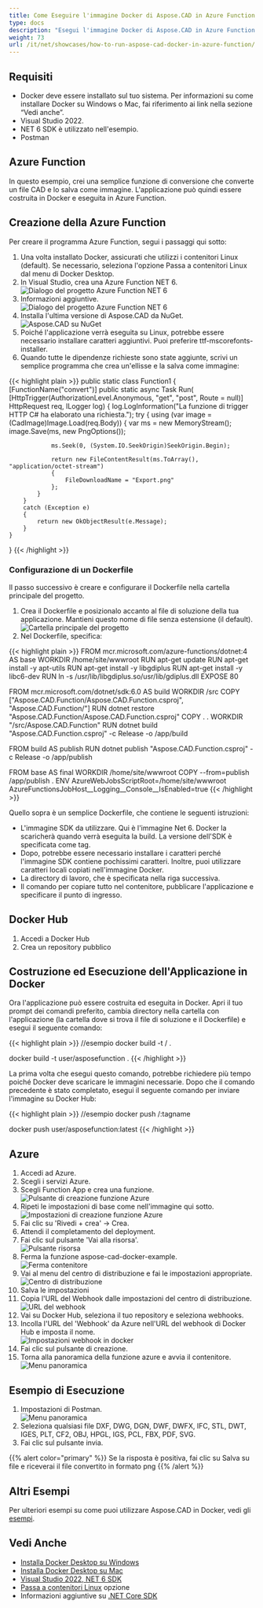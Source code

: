 ```yaml
---
title: Come Eseguire l'immagine Docker di Aspose.CAD in Azure Function
type: docs
description: "Esegui l'immagine Docker di Aspose.CAD in Azure Function."
weight: 73
url: /it/net/showcases/how-to-run-aspose-cad-docker-in-azure-function/
---
```


## Requisiti
- Docker deve essere installato sul tuo sistema. Per informazioni su come installare Docker su Windows o Mac, fai riferimento ai link nella sezione “Vedi anche”.
- Visual Studio 2022.
- NET 6 SDK è utilizzato nell'esempio.
- Postman

## Azure Function

In questo esempio, crei una semplice funzione di conversione che converte un file CAD e lo salva come immagine. L'applicazione può quindi essere costruita in Docker e eseguita in Azure Function.

## Creazione della Azure Function

Per creare il programma Azure Function, segui i passaggi qui sotto:
1. Una volta installato Docker, assicurati che utilizzi i contenitori Linux (default). Se necessario, seleziona l'opzione Passa a contenitori Linux dal menu di Docker Desktop.
1. In Visual Studio, crea una Azure Function NET 6.<br>
![Dialogo del progetto Azure Function NET 6](/cad/_assets/showcases/azure/Create-project.png)<br>
1. Informazioni aggiuntive.<br>
![Dialogo del progetto Azure Function NET 6](/cad/_assets/showcases/azure/Additional-information.png)<br>
1. Installa l'ultima versione di Aspose.CAD da NuGet.<br>
![Aspose.CAD su NuGet](/cad/_assets/showcases/azure/NuGet.png)<br>
1. Poiché l'applicazione verrà eseguita su Linux, potrebbe essere necessario installare caratteri aggiuntivi. Puoi preferire ttf-mscorefonts-installer.
1. Quando tutte le dipendenze richieste sono state aggiunte, scrivi un semplice programma che crea un'ellisse e la salva come immagine:<br>

{{< highlight plain >}}
public static class Function1
{
    [FunctionName("convert")]
    public static async Task<IActionResult> Run(
        [HttpTrigger(AuthorizationLevel.Anonymous, "get", "post", Route = null)] HttpRequest req,
        ILogger log)
    {
        log.LogInformation("La funzione di trigger HTTP C# ha elaborato una richiesta.");
        try
        {
            using (var image = (CadImage)Image.Load(req.Body))
            {
                var ms = new MemoryStream();
                image.Save(ms, new PngOptions());

                ms.Seek(0, (System.IO.SeekOrigin)SeekOrigin.Begin);

                return new FileContentResult(ms.ToArray(), "application/octet-stream")
                {
                    FileDownloadName = "Export.png"
                };
            }
        }
        catch (Exception e)
        {
            return new OkObjectResult(e.Message);
        }
    }
}
{{< /highlight >}}

### Configurazione di un Dockerfile

Il passo successivo è creare e configurare il Dockerfile nella cartella principale del progetto.

1. Crea il Dockerfile e posizionalo accanto al file di soluzione della tua applicazione. Mantieni questo nome di file senza estensione (il default).
![Cartella principale del progetto](/cad/_assets/showcases/azure/root-folder.png)<br>
1. Nel Dockerfile, specifica:


{{< highlight plain >}}
FROM mcr.microsoft.com/azure-functions/dotnet:4 AS base
WORKDIR /home/site/wwwroot
RUN apt-get update
RUN apt-get install -y apt-utils
RUN apt-get install -y libgdiplus
RUN apt-get install -y libc6-dev 
RUN ln -s /usr/lib/libgdiplus.so/usr/lib/gdiplus.dll
EXPOSE 80

FROM mcr.microsoft.com/dotnet/sdk:6.0 AS build
WORKDIR /src
COPY ["Aspose.CAD.Function/Aspose.CAD.Function.csproj", "Aspose.CAD.Function/"]
RUN dotnet restore "Aspose.CAD.Function/Aspose.CAD.Function.csproj"
COPY . .
WORKDIR "/src/Aspose.CAD.Function"
RUN dotnet build "Aspose.CAD.Function.csproj" -c Release -o /app/build

FROM build AS publish
RUN dotnet publish "Aspose.CAD.Function.csproj" -c Release -o /app/publish

FROM base AS final
WORKDIR /home/site/wwwroot
COPY --from=publish /app/publish .
ENV AzureWebJobsScriptRoot=/home/site/wwwroot \
    AzureFunctionsJobHost__Logging__Console__IsEnabled=true
{{< /highlight >}}

Quello sopra è un semplice Dockerfile, che contiene le seguenti istruzioni:

- L'immagine SDK da utilizzare. Qui è l'immagine Net 6. Docker la scaricherà quando verrà eseguita la build. La versione dell'SDK è specificata come tag.
- Dopo, potrebbe essere necessario installare i caratteri perché l'immagine SDK contiene pochissimi caratteri. Inoltre, puoi utilizzare caratteri locali copiati nell'immagine Docker.
- La directory di lavoro, che è specificata nella riga successiva.
- Il comando per copiare tutto nel contenitore, pubblicare l'applicazione e specificare il punto di ingresso.

## Docker Hub
1. Accedi a Docker Hub
1. Crea un repository pubblico

## Costruzione ed Esecuzione dell'Applicazione in Docker
 
Ora l'applicazione può essere costruita ed eseguita in Docker. Apri il tuo prompt dei comandi preferito, cambia directory nella cartella con l'applicazione (la cartella dove si trova il file di soluzione e il Dockerfile) e esegui il seguente comando:

{{< highlight plain >}}
//esempio
docker build -t <nome utente>/<nome repository> .

docker build -t user/asposefunction .
{{< /highlight >}}
 
La prima volta che esegui questo comando, potrebbe richiedere più tempo poiché Docker deve scaricare le immagini necessarie. Dopo che il comando precedente è stato completato, esegui il seguente comando per inviare l'immagine su Docker Hub:
 
{{< highlight plain >}}
//esempio
docker push <nome utente>/<nome repository>:tagname

docker push user/asposefunction:latest
{{< /highlight >}}

## Azure

1. Accedi ad Azure.
1. Scegli i servizi Azure.
1. Scegli Function App e crea una funzione.<br>
![Pulsante di creazione funzione Azure](/cad/_assets/showcases/azure/create-function.png)<br>
1. Ripeti le impostazioni di base come nell'immagine qui sotto.<br>
![Impostazioni di creazione funzione Azure](/cad/_assets/showcases/azure/create-function-setting.png)<br>
1. Fai clic su 'Rivedi + crea' -> Crea.
1. Attendi il completamento del deployment.
1. Fai clic sul pulsante 'Vai alla risorsa'.<br>
![Pulsante risorsa](/cad/_assets/showcases/azure/go-to-resource.png)<br>
1. Ferma la funzione aspose-cad-docker-example.<br>
![Ferma contenitore](/cad/_assets/showcases/azure/stop-container.png)<br>
1. Vai al menu del centro di distribuzione e fai le impostazioni appropriate.<br>
![Centro di distribuzione](/cad/_assets/showcases/azure/deployment-center.png)<br>
1. Salva le impostazioni
1. Copia l'URL del Webhook dalle impostazioni del centro di distribuzione.<br>
![URL del webhook](/cad/_assets/showcases/azure/webhook-url.png)<br>
1. Vai su Docker Hub, seleziona il tuo repository e seleziona webhooks.
1. Incolla l'URL del 'Webhook' da Azure nell'URL del webhook di Docker Hub e imposta il nome.<br>
![Impostazioni webhook in docker](/cad/_assets/showcases/azure/webhook.png)<br>
1. Fai clic sul pulsante di creazione.
1. Torna alla panoramica della funzione azure e avvia il contenitore.<br>
![Menu panoramica](/cad/_assets/showcases/azure/overview.png)<br>

## Esempio di Esecuzione

1. Impostazioni di Postman.<br>
![Menu panoramica](/cad/_assets/showcases/azure/postman-settings.png)<br>
1. Seleziona qualsiasi file DXF, DWG, DGN, DWF, DWFX, IFC, STL, DWT, IGES, PLT, CF2, OBJ, HPGL, IGS, PCL, FBX, PDF, SVG.
1. Fai clic sul pulsante invia.

{{% alert color="primary" %}} 
Se la risposta è positiva, fai clic su Salva su file e riceverai il file convertito in formato png
{{% /alert %}}

## Altri Esempi

Per ulteriori esempi su come puoi utilizzare Aspose.CAD in Docker, vedi gli [esempi](https://github.com/aspose-cad/Aspose.CAD-Documentation).


## Vedi Anche

- [Installa Docker Desktop su Windows](https://docs.docker.com/docker-for-windows/install/)
- [Installa Docker Desktop su Mac](https://docs.docker.com/docker-for-mac/install/)
- [Visual Studio 2022, NET 6 SDK](https://docs.microsoft.com/en-us/dotnet/core/install/windows?tabs=net60#dependencies)
- [Passa a contenitori Linux](https://docs.docker.com/docker-for-windows/#switch-between-windows-and-linux-containers) opzione
- Informazioni aggiuntive su [.NET Core SDK](https://hub.docker.com/_/microsoft-dotnet-sdk)
